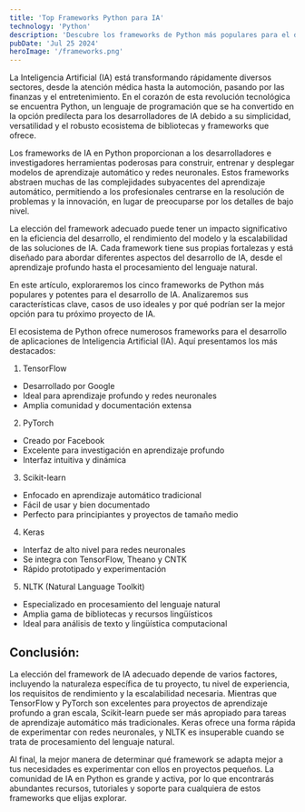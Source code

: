 ```yaml
---
title: 'Top Frameworks Python para IA'
technology: 'Python'
description: 'Descubre los frameworks de Python más populares para el desarrollo de aplicaciones de Inteligencia Artificial.'
pubDate: 'Jul 25 2024'
heroImage: '/frameworks.png'
---
```

La Inteligencia Artificial (IA) está transformando rápidamente diversos sectores, desde la atención médica hasta la automoción, pasando por las finanzas y el entretenimiento. En el corazón de esta revolución tecnológica se encuentra Python, un lenguaje de programación que se ha convertido en la opción predilecta para los desarrolladores de IA debido a su simplicidad, versatilidad y el robusto ecosistema de bibliotecas y frameworks que ofrece.

Los frameworks de IA en Python proporcionan a los desarrolladores e investigadores herramientas poderosas para construir, entrenar y desplegar modelos de aprendizaje automático y redes neuronales. Estos frameworks abstraen muchas de las complejidades subyacentes del aprendizaje automático, permitiendo a los profesionales centrarse en la resolución de problemas y la innovación, en lugar de preocuparse por los detalles de bajo nivel.

La elección del framework adecuado puede tener un impacto significativo en la eficiencia del desarrollo, el rendimiento del modelo y la escalabilidad de las soluciones de IA. Cada framework tiene sus propias fortalezas y está diseñado para abordar diferentes aspectos del desarrollo de IA, desde el aprendizaje profundo hasta el procesamiento del lenguaje natural.

En este artículo, exploraremos los cinco frameworks de Python más populares y potentes para el desarrollo de IA. Analizaremos sus características clave, casos de uso ideales y por qué podrían ser la mejor opción para tu próximo proyecto de IA.

El ecosistema de Python ofrece numerosos frameworks para el desarrollo de aplicaciones de Inteligencia Artificial (IA). Aquí presentamos los más destacados:

1. TensorFlow
- Desarrollado por Google
- Ideal para aprendizaje profundo y redes neuronales
- Amplia comunidad y documentación extensa
2. PyTorch
- Creado por Facebook
- Excelente para investigación en aprendizaje profundo
- Interfaz intuitiva y dinámica
3. Scikit-learn
- Enfocado en aprendizaje automático tradicional
- Fácil de usar y bien documentado
- Perfecto para principiantes y proyectos de tamaño medio
4. Keras
- Interfaz de alto nivel para redes neuronales
- Se integra con TensorFlow, Theano y CNTK
- Rápido prototipado y experimentación
5. NLTK (Natural Language Toolkit)
- Especializado en procesamiento del lenguaje natural
- Amplia gama de bibliotecas y recursos lingüísticos
- Ideal para análisis de texto y lingüística computacional

## Conclusión:
La elección del framework de IA adecuado depende de varios factores, incluyendo la naturaleza específica de tu proyecto, tu nivel de experiencia, los requisitos de rendimiento y la escalabilidad necesaria. Mientras que TensorFlow y PyTorch son excelentes para proyectos de aprendizaje profundo a gran escala, Scikit-learn puede ser más apropiado para tareas de aprendizaje automático más tradicionales. Keras ofrece una forma rápida de experimentar con redes neuronales, y NLTK es insuperable cuando se trata de procesamiento del lenguaje natural.

Al final, la mejor manera de determinar qué framework se adapta mejor a tus necesidades es experimentar con ellos en proyectos pequeños. La comunidad de IA en Python es grande y activa, por lo que encontrarás abundantes recursos, tutoriales y soporte para cualquiera de estos frameworks que elijas explorar.